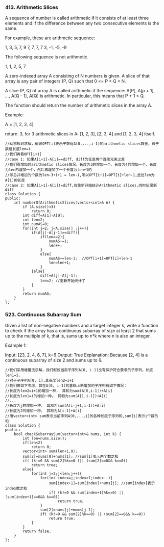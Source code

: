 ### 413. Arithmetic Slices

A sequence of number is called arithmetic if it consists of at least three elements and if the difference between any two consecutive elements is the same.

For example, these are arithmetic sequence:

1, 3, 5, 7, 9
7, 7, 7, 7
3, -1, -5, -9

The following sequence is not arithmetic.

1, 1, 2, 5, 7


A zero-indexed array A consisting of N numbers is given. A slice of that array is any pair of integers (P, Q) such that 0 <= P < Q < N.

A slice (P, Q) of array A is called arithmetic if the sequence:
A[P], A[p + 1], ..., A[Q - 1], A[Q] is arithmetic. In particular, this means that P + 1 < Q.

The function should return the number of arithmetic slices in the array A.

Example:

A = [1, 2, 3, 4]

return: 3, for 3 arithmetic slices in A: [1, 2, 3], [2, 3, 4] and [1, 2, 3, 4] itself.

```
//动态规划求解，假设OPT[i]表示子数组A[0,...,i-1]的arithmetic slices数量，该子数组长度len=i
//我们再看OPT[i+1]
//case 1: 如果A[i+1]-A[i]==diff, diff为任意两个连续元素之差
//我们看增加的arithmetic slices情况，长度为3的增加一个，长度为4的增加一个，长度为len的增加一个，然后再增加了一个长度为len+1的
//即总共增加的个数为len-3+1+1 = len-1,所以OPT[i+1]=OPT[i]+len-1,此处len为A[i]的长度
//case 2: 如果A[i+1]-A[i]!=diff,则重新开始统计Arithmetic slices,同时记录新diff
class Solution {
public:
    int numberOfArithmeticSlices(vector<int>& A) {
        if (A.size()<3)
            return 0;
        int diff=A[1]-A[0];
        int len=2;
        int numAS=0;
        for(int j=2; j<A.size() ;j++){
            if(A[j]-A[j-1]==diff){
                if(len==2){
                    numAS+=1;
                    len++;
                }
                else{
                    numAS+=len-1;  //OPT[i+1]=OPT[i]+len-1
                    len=len+1;
                } 
            }else{
                diff=A[j]-A[j-1];
                len=2; //重新开始统计了
            }
        }
        return numAS;
    }
};
```

### 523. Continuous Subarray Sum
 Given a list of non-negative numbers and a target integer k, write a function to check if the array has a continuous subarray of size at least 2 that sums up to the multiple of k, that is, sums up to n*k where n is also an integer.

Example 1:

Input: [23, 2, 4, 6, 7],  k=6
Output: True
Explanation: Because [2, 4] is a continuous subarray of size 2 and sums up to 6.

```
//我们采用增量法求解，我们假设当前子序列A[0, i-1]没有保护符合要求的子序列，长度len1=i，
//对于子序列A[0, i],其长度len2=i+1
//我们做如下考虑，其在A[0, i-1]的基础上新增加的子序列有如下情况：
//长度为len2=i+1的增加一种， 其和为sum(A[0,i-1])+A[i]
//长度为len1=i的增加一种， 其和为sum(A[1,i-1])+A[i]
//...
//长度为j的增加一种， 其和为sum(A[i-j+1,i-1])+A[i]
//长度为2的增加一种， 其和为A[i-1]+A[i]
//用vector<int> sum表示当前序列A[0,...,i]的各种长度子序列和,sum[i]表示i个数的和
class Solution {
public:
    bool checkSubarraySum(vector<int>& nums, int k) {
        int len=nums.size();
        if(len<2)
            return 0;
        vector<int> sum(len+1,0);
        sum[2]=nums[0]+nums[1]; //sum[1]表示两个数之和
        if( (k!=0 && sum[2]%k==0 )|| (sum[2]==0&& k==0))
            return true;
        else{
            for(int j=2;j<len;j++){
                for(int index=j;index>1;index--){
                    sum[index+1]=sum[index]+nums[j]; //sum[index]表示index数之和
                    if( (k!=0 && sum[index+1]%k==0) || (sum[index+1]==0&& k==0))
                        return true;
                }
                sum[2]=nums[j]+nums[j-1];
                if( (k!=0 && sum[2]%k==0) || (sum[2]==0&& k==0))
                    return true;
            }
        }
        return false;
    }
};
```
